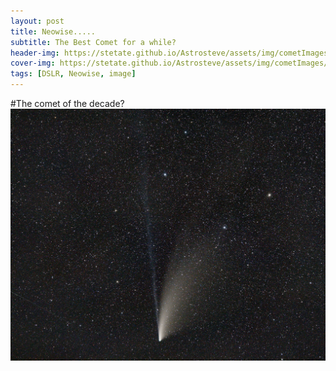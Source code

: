 ```yaml
---
layout: post
title: Neowise..... 
subtitle: The Best Comet for a while?
header-img: https://stetate.github.io/Astrosteve/assets/img/cometImages/neowise(22nd).jpg
cover-img: https://stetate.github.io/Astrosteve/assets/img/cometImages/neowise(22nd).jpg
tags: [DSLR, Neowise, image]
---
```

#The comet of the decade?
![image][final]


[final]:../assets/img/cometImages/neowise(22nd).jpg